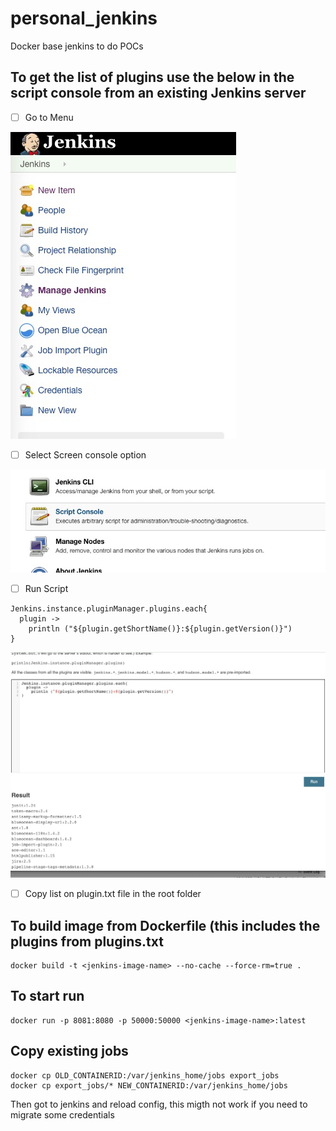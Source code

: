 # personal_jenkins
Docker base jenkins to do POCs

## To get the list of plugins use the below in the script console from an existing Jenkins server

- [ ] Go to Menu

![Jenkins Menu](/resources/jenkins_menu.jpg)


- [ ] Select Screen console option

![Script console options](/resources/script_console_opt.jpg)


- [ ] Run Script

```
Jenkins.instance.pluginManager.plugins.each{
  plugin -> 
    println ("${plugin.getShortName()}:${plugin.getVersion()}")
}
```
![Script and outpur](/resources/script_and_output.jpg)


- [ ] Copy list on plugin.txt file in the root folder

## To build image from Dockerfile (this includes the plugins from plugins.txt

  ```
  docker build -t <jenkins-image-name> --no-cache --force-rm=true .
  ```

## To start run

  ```
  docker run -p 8081:8080 -p 50000:50000 <jenkins-image-name>:latest
  ```
  
## Copy existing jobs

  ```
  docker cp OLD_CONTAINERID:/var/jenkins_home/jobs export_jobs
  docker cp export_jobs/* NEW_CONTAINERID:/var/jenkins_home/jobs
  ```
  Then got to jenkins and reload config, this migth not work if you need to migrate some credentials
  
    
